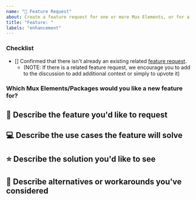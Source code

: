 ```yaml
---
name: "🎥 Feature Request"
about: Create a feature request for one or more Mux Elements, or for a new Mux Element you'd like to see.
title: "Feature: "
labels: "enhancement"
---
```


<!--
  Thanks for taking the time to file a bug report! Please fill this template out as completely as possible.
-->

### Checklist

- [] Confirmed that there isn't already an existing related [feature request](https://github.com/muxinc/elements/issues?q=is%3Aopen+is%3Aissue+label%3Aenhancement).
  - (NOTE: If there is a related feature request, we encourage you to add to the discussion to add additional context or simply to upvote it)

### Which Mux Elements/Packages would you like a new feature for?

<!--
  Uncomment all that apply. Also, make sure you add the appropriate Label after creating the issue!

- mux-video
- mux-audio
- common
- I'd like to propose a new Element!
-->

## 🎥 Describe the feature you'd like to request

<!--
  Please provide a clear and concise description of what you want to see added to Mux Elements
-->

## 💻 Describe the use cases the feature will solve

<!--
  Please provide a clear and concise description of what you want and what your use case is.
-->

## ⭐ Describe the solution you'd like to see

<!--
  Please provide a clear and concise description of what you think the solution should look like.
-->

## 🔄 Describe alternatives or workarounds you've considered

<!--
  Please provide clear and concise descriptions of any alternatives you've tried or considered (e.g. alternative libraries or components, extending the existing Elements, etc.)
-->
